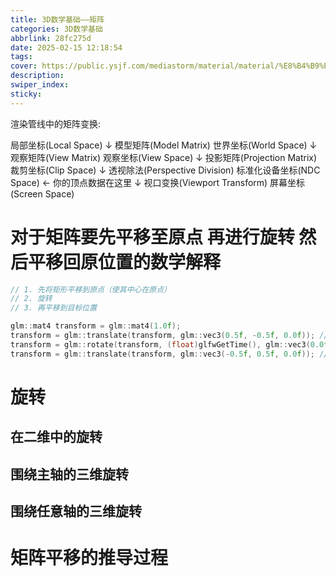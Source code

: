 ```yaml
---
title: 3D数学基础——矩阵
categories: 3D数学基础
abbrlink: 28fc275d
date: 2025-02-15 12:18:54
tags:
cover: https://public.ysjf.com/mediastorm/material/material/%E8%B4%B9%E5%B0%94%E7%8F%AD%E5%85%8B%E6%96%AF-12-%E5%85%A8%E6%99%AF-20250107.JPG
description:
swiper_index:
sticky:
---
```


渲染管线中的矩阵变换:

局部坐标(Local Space) 
    ↓ 模型矩阵(Model Matrix)
世界坐标(World Space)
    ↓ 观察矩阵(View Matrix) 
观察坐标(View Space)
    ↓ 投影矩阵(Projection Matrix)
裁剪坐标(Clip Space)
    ↓ 透视除法(Perspective Division)
标准化设备坐标(NDC Space) ← 你的顶点数据在这里
    ↓ 视口变换(Viewport Transform)
屏幕坐标(Screen Space)

# 对于矩阵要先平移至原点 再进行旋转 然后平移回原位置的数学解释
```c++
// 1. 先将矩形平移到原点（使其中心在原点）
// 2. 旋转
// 3. 再平移到目标位置

glm::mat4 transform = glm::mat4(1.0f);
transform = glm::translate(transform, glm::vec3(0.5f, -0.5f, 0.0f)); // 最终位置
transform = glm::rotate(transform, (float)glfwGetTime(), glm::vec3(0.0f, 0.0f, 1.0f)); // 旋转
transform = glm::translate(transform, glm::vec3(-0.5f, 0.5f, 0.0f)); // 先将中心移到原点（反向平移）
```

# 旋转

## 在二维中的旋转

## 围绕主轴的三维旋转

## 围绕任意轴的三维旋转

# 矩阵平移的推导过程

